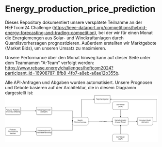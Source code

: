 # Energy_production_price_prediction

Dieses Repository dokumentiert unsere verspätete Teilnahme an der HEFTcom24 Challenge (https://ieee-dataport.org/competitions/hybrid-energy-forecasting-and-trading-competition), bei der wir für einen Monat die Energiemengen aus Solar- und Windkraftanlagen durch Quantilsvorhersagen prognostizieren. Außerdem erstellten wir Marktgebote (Market Bids), um unseren Umsatz zu maximieren.

Unsere Performance über den Monat hinweg kann auf dieser Seite unter dem Teamnamen "A-Team" verfolgt werden: https://www.rebase.energy/challenges/heftcom2024?participant_id=16908787-8fb8-4fb7-a8eb-a6ae12b355b.

Alle API-Anfragen und Abgaben wurden automatisiert. Unsere Prognosen und Gebote basieren auf der Architektur, die in diesem Diagramm dargestellt ist:
![Architekturmodell](Project_Infos/Architektur_model.png)
